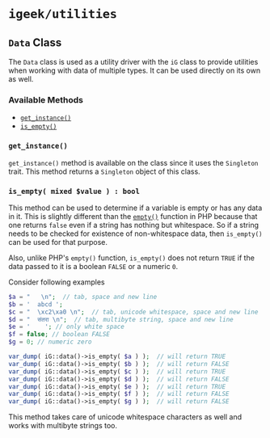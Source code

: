 # `igeek/utilities`

## `Data` Class

The `Data` class is used as a utility driver with the `iG` class to provide utilities when working with data of multiple types. It can be used directly on its own as well.

### Available Methods
- [`get_instance()`](#get_instance)
- [`is_empty()`](#is_empty-mixed-value---bool)


### `get_instance()`

`get_instance()` method is available on the class since it uses the `Singleton` trait. This method returns a `Singleton` object of this class.

### `is_empty( mixed $value ) : bool`

This method can be used to determine if a variable is empty or has any data in it. This is slightly different than the [`empty()`](https://www.php.net/manual/en/function.empty.php) function in PHP because that one returns `false` even if a string has nothing but whitespace. So if a string needs to be checked for existence of non-whitespace data, then `is_empty()` can be used for that purpose.

Also, unlike PHP's `empty()` function, `is_empty()` does not return `TRUE` if the data passed to it is a boolean `FALSE` or a numeric `0`.

Consider following examples

```php
$a = "   \n";  // tab, space and new line
$b = '  abcd ';
$c = "  \xc2\xa0 \n";  // tab, unicode whitespace, space and new line
$d = "  संतरा \n";  // tab, multibyte string, space and new line
$e = '    '; // only white space
$f = false; // boolean FALSE
$g = 0; // numeric zero

var_dump( iG::data()->is_empty( $a ) );  // will return TRUE
var_dump( iG::data()->is_empty( $b ) );  // will return FALSE
var_dump( iG::data()->is_empty( $c ) );  // will return TRUE
var_dump( iG::data()->is_empty( $d ) );  // will return FALSE
var_dump( iG::data()->is_empty( $e ) );  // will return TRUE
var_dump( iG::data()->is_empty( $f ) );  // will return FALSE
var_dump( iG::data()->is_empty( $g ) );  // will return FALSE
```

This method takes care of unicode whitespace characters as well and works with multibyte strings too.
